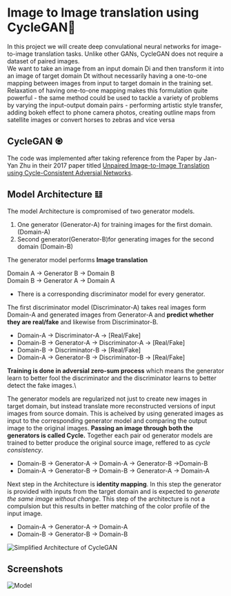 
#  Image to Image translation using CycleGAN🌌

In this project we will create deep convulational neural networks for image-to-image translation tasks.
Unlike other GANs, CycleGAN does not require a dataset of paired images.\
We want to take an image from an input domain  Di
  and then transform it into an image of target domain  Dt
  without necessarily having a one-to-one mapping between images from input to target domain in the training set. Relaxation of having one-to-one mapping makes this formulation quite powerful - the same method could be used to tackle a variety of problems by varying the input-output domain pairs - performing artistic style transfer, adding bokeh effect to phone camera photos, creating outline maps from satellite images or convert horses to zebras and vice versa

## CycleGAN ♼
The code was implemented after taking reference from the Paper by Jan-Yan Zhu in their 2017 paper titled [Unpaired Image-to-Image Translation using Cycle-Consistent Adversial Networks](https://arxiv.org/abs/1703.10593). 

## Model Architecture 𝌭

The model Architecture is compromised of two generator models.
1. One generator (Generator-A) for training images for the first domain.(Domain-A)
2. Second generator(Generator-B)for generating images for the second domain (Domain-B)

The generator model performs **Image translation**

Domain A -> Generator B -> Domain B \
Domain B -> Generator A -> Domain A 

- There is a corresponding discriminator model for every generator.

The first discriminator model (Discriminator-A) takes real images form Domain-A and generated images from Generator-A and **predict whether they are real/fake** and likewise from Discriminator-B.

- Domain-A -> Discriminator-A -> [Real/Fake]
- Domain-B -> Generator-A -> Discriminator-A -> [Real/Fake]
- Domain-B -> Discriminator-B -> [Real/Fake]
- Domain-A -> Generator-B -> Discriminator-B -> [Real/Fake]

**Training is done in adversial zero-sum process** which means the generator learn to better fool the discriminator and the discriminator learns to better detect the fake images.\

The generator models are regularized not just to create new images in target domain, but instead translate more reconstructed versions of input images from source domain. This is acheived by using generated images as input to the corresponding generator model and comparing the output image to the original images. **Passing an image through both the generators is called Cycle.** Together each pair od generator models are trained to better produce the original source image, reffered to as *cycle consistency*.

- Domain-B -> Generator-A -> Domain-A -> Generator-B ->Domain-B
- Domain-A -> Generator-B -> Domain-B -> Generator-A -> Domain-A

Next step in the Architecture is **identity mapping**. In this step the generator is provided with inputs from the target domain and is expected to *generate the same image without change*. This step of the architecture is not a compulsion but this results in better matching of the color profile of the input image.

- Domain-A -> Generator-A -> Domain-A
- Domain-B -> Generator-B -> Domain-B

![Simplified Architecture of CycleGAN](https://i.ibb.co/BVDkhVV/Screenshot-2023-04-06-at-7-40-10-AM.png)

## Screenshots
![Model](https://i.ibb.co/Y3ykG0H/Screenshot-2023-04-11-at-9-59-57-AM.png)
